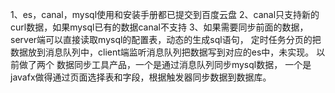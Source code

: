 1、es，canal，mysql使用和安装手册都已提交到百度云盘
2、canal只支持新的curl数据，如果mysql已有的数据canal不支持
3、如果需要同步前面的数据，server端可以直接读取mysql的配置表，动态的生成sql语句，
定时任务分页的把数据放到消息队列中，client端监听消息队列把数据写到对应的es中，未实现。
以前做了两个
数据同步工具产品，一个是通过消息队列同步mysql数据，
一个是javafx做得通过页面选择表和字段，根据触发器同步数据到数据库。
